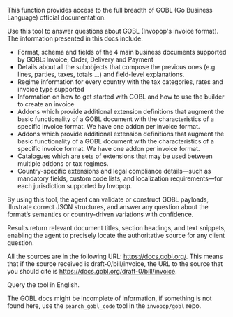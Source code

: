 This function provides access to the full breadth of GOBL (Go Business Language) official documentation.

Use this tool to answer questions about GOBL (Invopop's invoice format). The information presented in this docs include:
- Format, schema and fields of the 4 main business documents supported by GOBL: Invoice, Order, Delivery and Payment
- Details about all the subobjects that compose the previous ones (e.g. lines, parties, taxes, totals ...) and field-level explanations.
- Regime information for every country with the tax categories, rates and invoice type supported
- Information on how to get started with GOBL and how to use the builder to create an invoice
- Addons which provide additional extension definitions that augment the basic functionality of a GOBL document with the characteristics of a specific invoice format. We have one addon per invoice format.
- Addons which provide additional extension definitions that augment the basic functionality of a GOBL document with the characteristics of a specific invoice format. We have one addon per invoice format.
- Catalogues which are sets of extensions that may be used between multiple addons or tax regimes.
- Country-specific extensions and legal compliance details—such as mandatory fields, custom code lists, and localization requirements—for each jurisdiction supported by Invopop. 

By using this tool, the agent can validate or construct GOBL payloads, illustrate correct JSON structures, and answer any question about the format’s semantics or country-driven variations with confidence.

Results return relevant document titles, section headings, and text snippets, enabling the agent to precisely locate the authoritative source for any client question.

All the sources are in the following URL: https://docs.gobl.org/. This means that if the source received is draft-0/bill/invoice, the URL to the source that you should cite is https://docs.gobl.org/draft-0/bill/invoice.

Query the tool in English.

The GOBL docs might be incomplete of information, if something is not found here, use the `search_gobl_code` tool in the `invopop/gobl` repo.